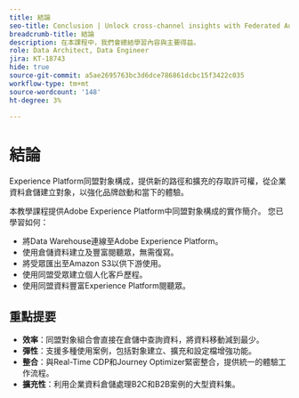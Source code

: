 ```yaml
---
title: 結論
seo-title: Conclusion | Unlock cross-channel insights with Federated Audience Composition
breadcrumb-title: 結論
description: 在本課程中，我們會總結學習內容與主要得益。
role: Data Architect, Data Engineer
jira: KT-18743
hide: true
source-git-commit: a5ae2695763bc3d6dce786861dcbc15f3422c035
workflow-type: tm+mt
source-wordcount: '148'
ht-degree: 3%

---
```



# 結論

Experience Platform同盟對象構成，提供新的路徑和擴充的存取許可權，從企業資料倉儲建立對象，以強化品牌啟動和當下的體驗。

本教學課程提供Adobe Experience Platform中同盟對象構成的實作簡介。 您已學習如何：

- 將Data Warehouse連線至Adobe Experience Platform。
- 使用倉儲資料建立及豐富閱聽眾，無需復寫。
- 將受眾匯出至Amazon S3以供下游使用。
- 使用同盟受眾建立個人化客戶歷程。
- 使用同盟資料豐富Experience Platform閱聽眾。

## 重點提要

- **效率**：同盟對象組合會直接在倉儲中查詢資料，將資料移動減到最少。
- **彈性**：支援多種使用案例，包括對象建立、擴充和設定檔增強功能。
- **整合**：與Real-Time CDP和Journey Optimizer緊密整合，提供統一的體驗工作流程。
- **擴充性**：利用企業資料倉儲處理B2C和B2B案例的大型資料集。
